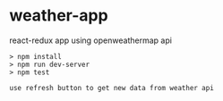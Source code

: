 # weather-app

react-redux app using openweathermap api

```
> npm install
> npm run dev-server
> npm test

use refresh button to get new data from weather api
```
